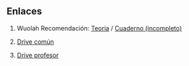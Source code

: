 ## Enlaces
   1. Wuolah Recomendación: [Teoria](https://www.wuolah.com/apuntes/fundamentos-de-bases-de-datos?communityId=10573&f_course=2&f_community=10573&user=1075769&utm_content=subject&referral=Dnreo1&utm_source=referral&utm_medium=referral&utm_campaign=share-copy&utm_term=subject-share-copy)
   /
   [Cuaderno (incompleto)](https://wuolah.com/apuntes/fundamentos-de-bases-de-datos/relacion-cuaderno-fbd-pdf-5486022)

   1. [Drive común](https://drive.google.com/drive/folders/1y5nn4SdXyVLJxUeMmNKYNotG4fI6lWfj?usp=drive_link)
   1. [Drive profesor](https://drive.google.com/drive/u/1/folders/1-90XkHz-NKh7O_oeEcG_Mqz1ItCpovZB)
